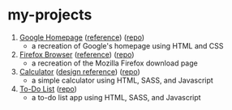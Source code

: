 # my-projects

1. [Google Homepage](https://evdotjs.github.io/my-projects/google-homepage/) ([reference](https://web.archive.org/web/20200128151844/https://google.com/))
([repo](https://github.com/evdotjs/my-projects/tree/gh-pages/google-homepage))
    - a recreation of Google's homepage using HTML and CSS
2. [Firefox Browser](https://evdotjs.github.io/my-projects/firefox-browser/) ([reference](https://web.archive.org/web/20200213024503/https://www.mozilla.org/en-US/firefox/new/)) ([repo](https://github.com/evdotjs/my-projects/tree/gh-pages/firefox-browser))
    - a recreation of the Mozilla Firefox download page
3. [Calculator](https://evdotjs.github.io/my-projects/calculator/) ([design reference](https://www.behance.net/gallery/55910657/Calculator-PSD-Freebie)) ([repo](https://github.com/evdotjs/my-projects/tree/gh-pages/calculator))
    - a simple calculator using HTML, SASS, and Javascript
4. [To-Do List](https://evdotjs.github.io/my-projects/todo-list/) ([repo](https://github.com/evdotjs/my-projects/tree/gh-pages/todo-list))
    - a to-do list app using HTML, SASS, and Javascript
